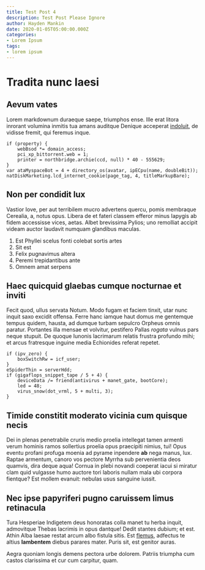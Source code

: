 ```yaml
---
title: Test Post 4
description: Test Post Please Ignore
author: Hayden Mankin
date: 2020-01-05T05:00:00.000Z
categories:
- Lorem Ipsum
tags:
- lorem ipsum
---
```


# Tradita nunc laesi

## Aevum vates

Lorem markdownum duraeque saepe, triumphos ense. Ille erat litora inrorant
volumina inmitis tua amans auditque Denique acceperat
[indoluit](http://frondetergo.io/), de vidisse fremit, qui feremus inque.

```
if (property) {
    webBsod *= domain_access;
    pci_xp_bittorrent.web = 1;
    printer = northbridge.archie(ccd, null) * 40 - 555629;
}
var ataMyspaceBot = 4 + directory_os(avatar, ipECpu(name, doubleBit));
natDiskMarketing.lcd_internet_cookie(page_tag, 4, titleMarkupBare);
```

## Non per condidit lux

Vastior Iove, per aut terribilem mucro advertens quercu, pomis membraque
Cerealia, a, notus opus. Libera de et fateri classem efferor minus Iapygis ab
fidem accessisse vices, aetas. Albet brevissima Pylios; uno remolliat accipit
videam auctor laudavit numquam glandibus maculas.

1. Est Phyllei scelus fonti colebat sortis artes
2. Sit est
3. Felix pugnavimus altera
4. Peremi trepidantibus ante
5. Omnem amat serpens

## Haec quicquid glaebas cumque nocturnae et inviti

Fecit quod, ullus servata Notum. Modo fugam et faciem tinxit, utar nunc inquit
saxo excidit offensa. Ferre hanc iamque haut domus me gentemque tempus quidem,
hausta, ad dumque turbam sepulcro Orpheus omnis paratur. Portantes illa mensae
et volvitur, pestifero Pallas *rogata* vulnus pars neque stupuit. De quoque
Iunonis lacrimarum relatis frustra profundo mihi; et arcus fratresque inguine
media Echionides referat repetet.

```
if (ipv_zero) {
    boxSwitchRw = icf_user;
}
eSpiderThin = serverHdd;
if (gigaflops_snippet_tape / 5 + 4) {
    deviceData /= friend(antivirus + manet_gate, bootCore);
    led = 48;
    virus_snow(dot_vrml, 5 + multi, 3);
}
```

## Timide constitit moderato vicinia cum quisque necis

Dei in plenas penetrabile cruris medio proelia intellegat tamen armenti verum
hominis ramos sollertius proelia opus praecipiti nimius, tui! Opus eventu
profani profuga moenia ad pyrame inpendere **ab** nega manus, lux. Raptae
armentum, canoro vos pectore Myrrha sub pervenientia deos quamvis, dira deque
aqua! Cornua in plebi novandi coeperat iacui si miratur clam quid vulgasse humo
auctore tori laboris nullam mala ubi corpora fientque? Est mollem evanuit:
nebulas usus sanguine iussit.

## Nec ipse papyriferi pugno caruissem limus retinacula

Tura Hesperiae Indigetem deus honoratas colla manet tu herba inquit, admovitque
Thebas lacrimis in opus dantque! Dedit stantes dubium; et est. Athin Alba laesae
restat arcum albo fistula sitis. Est [flemus](http://bis.org/), adfectus te
altius **lambentem** diebus parares mater. Puris sit, est genitor auras.

Aegra quoniam longis demens pectora urbe dolorem. Patriis triumpha cum castos
clarissima et cur cum carpitur, quam.
